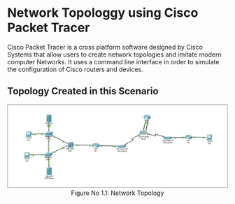# Network Topologgy using Cisco Packet Tracer
Cisco Packet Tracer is a cross platform software designed by Cisco Systems that allow users to create network topologies and imitate modern computer Networks. It uses a command line interface in order to simulate the configuration of Cisco routers and devices. 

## Topology Created in this Scenario

<p align="center">
<img src="./Figures/CISCO.jpg">
<br>Figure No 1.1: Network Topology
</p>